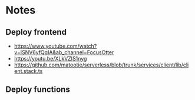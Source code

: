 # Notes

## Deploy frontend

- <https://www.youtube.com/watch?v=ISNV6yfQqIA&ab_channel=FocusOtter>
- <https://youtu.be/XLkVZIS1nyg>
- <https://github.com/matootie/serverless/blob/trunk/services/client/lib/client.stack.ts>

## Deploy functions
